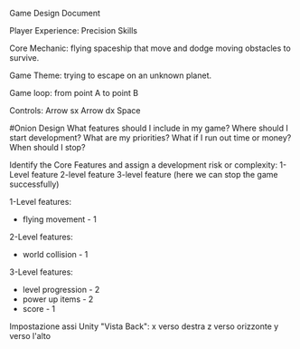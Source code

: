 Game Design Document

Player Experience:
Precision
Skills

Core Mechanic:
flying spaceship that move and dodge moving obstacles to survive.

Game Theme:
trying to escape on an unknown planet.

Game loop:
from point A to point B

Controls:
Arrow sx
Arrow dx
Space

#Onion Design
What features should I include in my game?
Where should I start development?
What are my priorities?
What if I run out time or money?
When should I stop?

Identify the Core Features and assign a development risk or complexity:
1-Level feature
2-level feature 
3-level feature (here we can stop the game successfully) 


1-Level features:
- flying movement - 1

2-Level features:
- world collision - 1

3-Level features:
- level progression - 2
- power up items - 2
- score - 1

Impostazione assi Unity "Vista Back":
x verso destra
z verso orizzonte 
y verso l'alto

